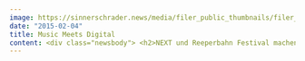 ```yaml
---
image: https://sinnerschrader.news/media/filer_public_thumbnails/filer_public/f9/91/f991bd76-5603-45ee-a91e-e1e80dacce41/next-goes-reeperbahn_750x450.jpg__480x288_q85_crop_subsampling-2_upscale.jpg
date: "2015-02-04"
title: Music Meets Digital
content: <div class="newsbody"> <h2>NEXT und Reeperbahn Festival machen Hamburg Ende September zum Hotspot der Musik- und Digitalszene Europas</h2> <p><strong>### UPDATE&#58; <a href="https&#58;//ti.to/nextconf/2015">Apply now for Tickets!</a></strong></p> <p>Die renommierte Digitalkonferenz NEXT findet 2015 erstmals seit sechs Jahren wieder in Hamburg statt – und dockt räumlich wie programmatisch an das Reeperbahn Festival an. Mit einem hochkarätigen Programm wird die NEXT das inhaltliche Profil und Konferenzangebot von Deutschlands größtem Clubfestival um spannende Digitalthemen erweitern. Veranstalter der neuen NEXT auf dem Reeperbahn Festival sind die Agenturen SinnerSchrader und FAKTOR 3, die für ihr gemeinsames Engagement eine langfristige Partnerschaft vereinbart haben.</p> <p>Mit über 10.000 Besuchern aus 40 Ländern hat sich die NEXT in den letzten Jahren als Leitkonferenz der Digitalwirtschaft in Deutschland etabliert. Die 2006 durch SinnerSchrader in Hamburg gegründete Veranstaltung fand seit 2010 in Berlin statt. Nun kehrt die NEXT zurück zu ihren Wurzeln, um sich mit Deutschlands größtem Clubfestival zusammenzuschließen und eine Programmplattform zu gestalten, die Vertreter aus Musik- und Digitalwirtschaft auf einzigartige Weise zusammenführen wird. Das Reeperbahn Festival zählt mit jährlich mehr als 30.000 Besuchern zu den bedeutenden Treffpunkten der Musikszene Europas und findet in diesem Jahr vom 23. bis 26. September statt. Die Kooperation von NEXT und Reeperbahn Festival macht Hamburg zum Schauplatz eines in Europa einzigartigen Festivalprofils, das Leidenschaft für kreative und digitale Themen, für Business und Entertainment verbindet.</p> <p>Ab 2015 wird die NEXT von den Agenturen SinnerSchrader und FAKTOR 3 gemeinsam veranstaltet. So entwickeln die Partner neue Programmformate für digitale Entscheider in Unternehmen, Agenturen und Start-ups. </p> <p> <a class="filer_image_link" href="/media/filer_public/ff/c8/ffc8f17b-8ee4-44d2-bef5-fd946d7c73ab/next_goes_reeperbahn.jpg"><img alt="NEXT goes Reeperbahn.jpg" class="filer_image" src="/media/filer_public_thumbnails/filer_public/ff/c8/ffc8f17b-8ee4-44d2-bef5-fd946d7c73ab/next_goes_reeperbahn.jpg__5503x3674_q85_crop_subsampling-2_upscale.jpg" srcset="/media/filer_public_thumbnails/filer_public/ff/c8/ffc8f17b-8ee4-44d2-bef5-fd946d7c73ab/next_goes_reeperbahn.jpg__298x179_q85_crop_subsampling-2_upscale.jpg 480w, /media/filer_public_thumbnails/filer_public/ff/c8/ffc8f17b-8ee4-44d2-bef5-fd946d7c73ab/next_goes_reeperbahn.jpg__5503x3674_q85_crop_subsampling-2_upscale.jpg 481w" title="v.l.n.r.&#58; Dr. Carsten Brosda (Bevollmächtigter des Senats für Medien), Alex Schulz (Reeperbahn Festival), Sabine Richter (FAKTOR 3), Matthias Schrader (SinnerSchrader)"/><span class="filer_image_info"><span class="title">v.l.n.r.&#58; Dr. Carsten Brosda (Bevollmächtigter des Senats für Medien), Alex Schulz (Reeperbahn Festival), Sabine Richter (FAKTOR 3), Matthias Schrader (SinnerSchrader)</span></span></a> </p> <p>Der zentrale Themenstrang der NEXT wird am 24. und 25. September im Schmidts Tivoli am Spielbudenplatz stattfinden, wo auch das Herz des Reeperbahn Festivals schlägt. Daneben werden zahlreiche gemeinsame Programmelemente rund um das Thema „Interactive“ die Delegierten beider Veranstaltungen zusammenbringen. Die langfristig angelegte Kooperation von NEXT und Reeperbahn Festival umfasst darüber hinaus eine Zusammenarbeit in Partner-, Marketing- und Infrastrukturfragen.</p> <p>„Das Reeperbahn Festival bietet uns ein fantastisches, kreatives Umfeld für neue Formate, mit denen wir die digitalen Macher in Unternehmen begeistern und vernetzen wollen“, erklärt Matthias Schrader, CEO SinnerSchrader und Gründer der NEXT. „In Partnerschaft mit FAKTOR 3 entwickeln wir die Marke NEXT zu einer Plattform, mit der wir das Digitale als Berufung thematisieren – und auf der sich Arbeit und Leidenschaft verbinden.“</p> <p>„Wir veranstalten seit über 10 Jahren Konferenzen in verschiedenen Branchensegmenten und werden hier etwas völlig Neues entwickeln. Ein Business-Treffpunkt mit Kreativ-Potenzial, ein Festival für Digital-Entscheider, eine Plattform für kulturelle Leidenschaften – die NEXT15 ist in der Kombination von Digitalthemen, Kunst und Musik auf dem Reeperbahn Festival in Europa absolut einzigartig“, ergänzt Sabine Richter, Vorstand FAKTOR 3 AG.</p> <p>Die Kooperation befördert auch das Bestreben des Reeperbahn Festivals, Musikbranche und Digitalwirtschaft an einem Ort zu vereinen. „Unser Ziel ist es, das Reeperbahn Festival noch stärker zu einem umfassenden Kreativ-Festival im Spannungsfeld zwischen Business-Innovation und Popkultur zu entwickeln. Mit der NEXT von SinnerSchrader und FAKTOR 3 haben wir die richtigen Partner gefunden, um die Programmschiene Interactive neu aufzusetzen und mit gemeinsamen Angeboten Vertreter beider Veranstaltungen zusammen zu bringen“, erklärt Detlef Schwarte, Director Reeperbahn Festival Conference. </p> <p>Mit dem Ausbau des Reeperbahn Festivals schärft die Stadt Hamburg auch ihr Profil als lebendiger Standort für Kreativdisziplinen und Digitalexpertise. Ein Ziel, das auch mit der Initiative nextMedia.Hamburg durch den Senat und die Medien- und Digitalwirtschaft angestrebt wird. „Die engagierte Weiterentwicklung des Reeperbahn Festivals durch den gemeinsamen Aufschlag mit der NEXT verschafft uns ein europaweit einmaliges Profil, das die Attraktivität Hamburgs als wirtschaftlicher und kultureller Standort auf den Punkt bringt“, so Dr. Carsten Brosda, Bevollmächtigter des Senats der Freien und Hansestadt Hamburg für Medien und Vertreter der Initiative nextMedia.Hamburg. </p> <p>Weitere Informationen zur NEXT sind auf <a href="http&#58;//www.nextconf.eu/">www.nextconf.eu</a> zu finden. Dort gibt es auch die Möglichkeit, den Newsletter zu abonnieren oder Tickets für die Veranstaltung zu buchen. Noch bis zum 10.02. können sich Interessenten für einen Voucher registrieren, mit dem zwei Tickets zum Preis von einem erhältlich sind. Am 17.02. startet dann der reguläre Ticketverkauf für die NEXT. Deren Tickets ermöglichen auch den Zugang zu allen Programmen des Reeperbahn Festivals.</p> <p><strong>Download</strong></p> <p> <span class="file"> <a href="/media/filer_public/6a/1e/6a1e06d3-c508-4625-b51d-c2b4557f6c00/next-goes-reeperbahn-logopaket.zip"> <img alt="Icon" src="/static/filer/icons/file_32x32.png" style="border&#58; 0px"/> Logopaket <span class="filesize">(1,8 MB)</span></a> </span> </p> <p><br/> <strong>Über NEXT</strong><br/> Die NEXT hat sich in den vergangenen Jahren als Agendasetter für Themen der digitalen Wirtschaft in Europa etabliert. Sie richtet sich mit Konferenzen und Executive-Veranstaltungen an Macher mit Budgetverantwortung, die maßgeblich die digitale Transformation in ihren Unternehmen vorantreiben und gestalten. Entscheider und Entrepreneure treffen sich auf der jährlichen Konferenz NEXT, um sich zu Technologie- und Marketingtrends mit international renommierten Vordenkern und Führungskräften auszutauschen. Zum 10. Mal richtet SinnerSchrader – ab 2015 in Partnerschaft mit FAKTOR 3 – die NEXT am 24. und 25. September aus, erstmals im Rahmen des internationalen Reeperbahn Festivals in Hamburg. Tickets sind ab 17. Februar unter <a href="http&#58;//www.nextconf.eu/">www.nextconf.eu</a> erhältlich.</p> <p><strong>Über SinnerSchrader</strong><br/> SinnerSchrader gehört zu den führenden Digitalagenturen Europas. Mit Fokus auf E-Commerce, Strategie und Kommunikation bietet SinnerSchrader die gesamte Bandbreite digitaler Agenturleistungen&#58; Konzeption, Gestaltung und Entwicklung von Web-Plattformen, Mobile Apps, Service Design, Kampagnen, Media, Analytics und Audience Management. SinnerSchrader steht für technologische Exzellenz. Mehr als 500 Mitarbeiter – davon allein rund 200 Entwickler – realisieren Marketinglösungen für Marken wie Allianz, Beck’s, comdirect bank, Commerzbank, Holy Fashion Group, REWE, simyo, Tchibo und TUI. SinnerSchrader wurde 1996 gegründet, ist seit 1999 börsennotiert und hat Büros in Hamburg, Berlin, Frankfurt am Main, München, Prag und Hannover. <a href="http&#58;//www.sinnerschrader.com/">www.sinnerschrader.com</a> </p> <p><strong>Über FAKTOR 3 AG</strong><br/> Die Hamburger Kommunikationsagentur FAKTOR 3 AG realisiert seit 1995 integrierte Kommunikationslösungen für Kunden aus den Bereichen Informationstechnologie, Telekommunikation, Medien &amp; Entertainment, Food sowie Automotive. Mit rund 150 Mitarbeitern arbeitet die FAKTOR 3 AG aktuell für Kunden wie Samsung, Beiersdorf, Coca Cola, Spiegel, Microsoft, Velux, Electronic Arts, Twitter und andere. <a href="http&#58;//www.faktor3.de/">www.faktor3.de </a></p> <p><strong>Über Reeperbahn Festival</strong><br/> Das Reeperbahn Festival ist Deutschlands größtes Clubfestival und zählt zu den drei wichtigsten Treffpunkten der Musik- und digitalen Kreativwirtschaft in Europa. Die Veranstaltung umfasst etwa 600 Programmpunkte unterschiedlichster Sparten in mehr als 70 Spielstätten auf und rund um die Hamburger Reeperbahn.  Darunter finden sich Konzerte  internationaler Newcomer, ein umfangreiches Kunstprogramm sowie Konferenzveranstaltungen. Die zehnte Ausgabe des Reeperbahn Festivals setzt mit „Aus Finnland” zum ersten Mal einen Länderschwerpunkt. Es werden über 30.000 Besucher erwartet. <a href="http&#58;//www.reeperbahnfestival.com/">www.reeperbahnfestival.com</a></p> <p><strong>Über nextMedia.Hamburg</strong><br/> nextMedia.Hamburg ist die neue Hamburger Initiative für die Medien- und Digitalwirtschaft. Sie wird getragen von der Freien und Hansestadt Hamburg, der Hamburgischen Gesellschaft für Wirtschaftsförderung mbH, dem Verein Hamburg@work sowie engagierten Unternehmen. Ziel der Initiative ist es, die Spitzenposition der Medienmetropole Hamburg zu sichern und die Rahmenbedingungen für die hiesigen Unternehmen zu verbessern. Dazu bietet die neue Initiative nextMedia.Hamburg ein breites Leistungsportfolio in den Bereichen Service und Support, Publishing, Networking, Themen-Setting, Hosting und Training. Die Initiative und das nextMedia StartHub sind erster Ansprechpartner zu allen Fragen der digitalen Wirtschaft für Unternehmen, Institutionen und Öffentlichkeit in Hamburg. Über den <a href="http&#58;//www.nextmedia-hamburg.de/nc/registrierung/">Newsletter</a> erhalten Interessenten regelmäßig topaktuelle Informationen aus der Medien- und Digitalbranche. <a href="http&#58;//www.nextMedia-Hamburg.de/">www.nextMedia-Hamburg.de</a></p> <p> </p> </div>
---
```

